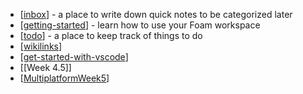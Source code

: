 <!-- <img src="attachments/me.png" width=100 align="left"> -->

- [[inbox]] - a place to write down quick notes to be categorized later
- [[getting-started]] - learn how to use your Foam workspace
- [[todo]] - a place to keep track of things to do
- [[wikilinks]]
- [[get-started-with-vscode]]
- [[Week 4.5]]
- [[MultiplatformWeek5]]


[//begin]: # "Autogenerated link references for markdown compatibility"
[inbox]: inbox "Inbox"
[getting-started]: getting-started "Getting Started"
[todo]: todo "Todo"
[wikilinks]: docs/features/wikilinks "Wikilinks"
[get-started-with-vscode]: docs/how-to/get-started-with-vscode "Getting started with VS Code"
[MultiplatformWeek5]: multiplatform/MultiplatformWeek5 "Week 5"
[//end]: # "Autogenerated link references"